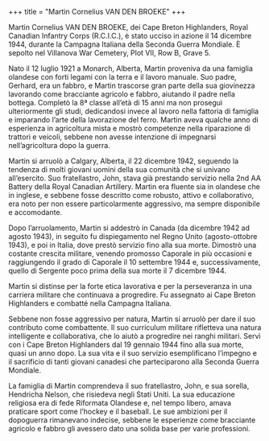 +++
title = "Martin Cornelius VAN DEN BROEKE"
+++

Martin Cornelius VAN DEN BROEKE, dei Cape Breton Highlanders, Royal Canadian Infantry Corps (R.C.I.C.), è stato ucciso in azione il 14 dicembre 1944, durante la Campagna Italiana della Seconda Guerra Mondiale. È sepolto nel Villanova War Cemetery, Plot VII, Row B, Grave 5.

Nato il 12 luglio 1921 a Monarch, Alberta, Martin proveniva da una famiglia olandese con forti legami con la terra e il lavoro manuale. Suo padre, Gerhard, era un fabbro, e Martin trascorse gran parte della sua giovinezza lavorando come bracciante agricolo e fabbro, aiutando il padre nella bottega. Completò la 8ª classe all’età di 15 anni ma non proseguì ulteriormente gli studi, dedicandosi invece al lavoro nella fattoria di famiglia e imparando l’arte della lavorazione del ferro. Martin aveva qualche anno di esperienza in agricoltura mista e mostrò competenze nella riparazione di trattori e veicoli, sebbene non avesse intenzione di impegnarsi nell’agricoltura dopo la guerra.

Martin si arruolò a Calgary, Alberta, il 22 dicembre 1942, seguendo la tendenza di molti giovani uomini della sua comunità che si univano all’esercito. Suo fratellastro, John, stava già prestando servizio nella 2nd AA Battery della Royal Canadian Artillery. Martin era fluente sia in olandese che in inglese, e sebbene fosse descritto come robusto, attivo e collaborativo, era noto per non essere particolarmente aggressivo, ma sempre disponibile e accomodante.

Dopo l’arruolamento, Martin si addestrò in Canada (da dicembre 1942 ad agosto 1943), in seguito fu dispiegamento nel Regno Unito (agosto-ottobre 1943), e poi in Italia, dove prestò servizio fino alla sua morte. Dimostrò una costante crescita militare, venendo promosso Caporale in più occasioni e raggiungendo il grado di Caporale il 10 settembre 1944 e, successivamente, quello di Sergente poco prima della sua morte il 7 dicembre 1944.

Martin si distinse per la forte etica lavorativa e per la perseveranza in una carriera militare che continuava a progredire. 
Fu assegnato ai Cape Breton Highlanders e combatté nella Campagna Italiana.

Sebbene non fosse aggressivo per natura, Martin si arruolò per dare il suo contributo come combattente. Il suo curriculum militare rifletteva una natura intelligente e collaborativa, che lo aiutò a progredire nei ranghi militari. Servì con i Cape Breton Highlanders dal 19 gennaio 1944 fino alla sua morte, quasi un anno dopo. La sua vita e il suo servizio esemplificano l’impegno e il sacrificio di tanti giovani canadesi che parteciparono alla Seconda Guerra Mondiale.

La famiglia di Martin comprendeva il suo fratellastro, John, e sua sorella, Hendricha Nelson, che risiedeva negli Stati Uniti. La sua educazione religiosa era di fede Riformata Olandese e, nel tempo libero, amava praticare sport come l’hockey e il baseball. Le sue ambizioni per il dopoguerra rimanevano indecise, sebbene le esperienze come bracciante agricolo e fabbro gli avessero dato una solida base per varie professioni.
